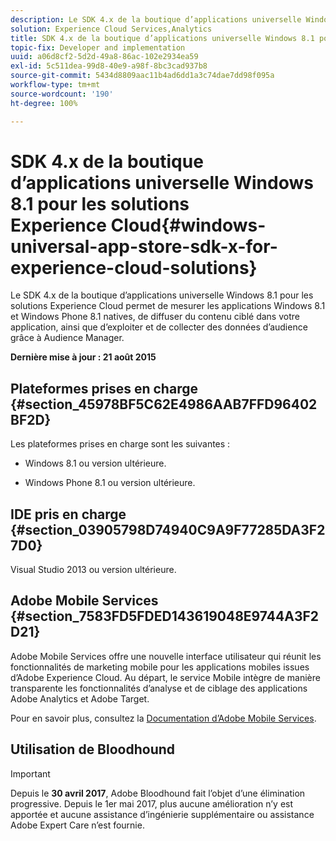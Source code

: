 ```yaml
---
description: Le SDK 4.x de la boutique d’applications universelle Windows 8.1 pour les solutions Experience Cloud permet de mesurer les applications Windows 8.1 et Windows Phone 8.1 natives, de diffuser du contenu ciblé dans votre application, ainsi que d’exploiter et de collecter des données d’audience grâce à Audience Manager.
solution: Experience Cloud Services,Analytics
title: SDK 4.x de la boutique d’applications universelle Windows 8.1 pour les solutions Experience Cloud
topic-fix: Developer and implementation
uuid: a06d8cf2-5d2d-49a8-86ac-102e2934ea59
exl-id: 5c511dea-99d8-40e9-a98f-8bc3cad937b8
source-git-commit: 5434d8809aac11b4ad6dd1a3c74dae7dd98f095a
workflow-type: tm+mt
source-wordcount: '190'
ht-degree: 100%

---
```


# SDK 4.x de la boutique d’applications universelle Windows 8.1 pour les solutions Experience Cloud{#windows-universal-app-store-sdk-x-for-experience-cloud-solutions}

Le SDK 4.x de la boutique d’applications universelle Windows 8.1 pour les solutions Experience Cloud permet de mesurer les applications Windows 8.1 et Windows Phone 8.1 natives, de diffuser du contenu ciblé dans votre application, ainsi que d’exploiter et de collecter des données d’audience grâce à Audience Manager.

**Dernière mise à jour : 21 août 2015**

## Plateformes prises en charge {#section_45978BF5C62E4986AAB7FFD96402BF2D}

Les plateformes prises en charge sont les suivantes :

* Windows 8.1 ou version ultérieure.

* Windows Phone 8.1 ou version ultérieure.

## IDE pris en charge {#section_03905798D74940C9A9F77285DA3F27D0}

Visual Studio 2013 ou version ultérieure.

## Adobe Mobile Services {#section_7583FD5FDED143619048E9744A3F2D21}

Adobe Mobile Services offre une nouvelle interface utilisateur qui réunit les fonctionnalités de marketing mobile pour les applications mobiles issues d’Adobe Experience Cloud. Au départ, le service Mobile intègre de manière transparente les fonctionnalités d’analyse et de ciblage des applications Adobe Analytics et Adobe Target.

Pour en savoir plus, consultez la [Documentation d’Adobe Mobile Services](/help/using/home.md).

## Utilisation de Bloodhound

>[!IMPORTANT]
>
>Depuis le **30 avril 2017**, Adobe Bloodhound fait l’objet d’une élimination progressive. Depuis le 1er mai 2017, plus aucune amélioration n’y est apportée et aucune assistance d’ingénierie supplémentaire ou assistance Adobe Expert Care n’est fournie.
